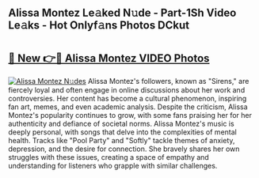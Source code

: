 ## Alissa Montez Le𝚊ked N𝚞de - Part-1Sh Video Le𝚊ks - Hot Onlyf𝚊ns Photos DCkut

# <h2><a href="http://ac20814.deff.icu/?id=Alissa+Montez">🔗 New 👉🔴 Alissa Montez VIDEO Photos</a></h2>

[![Alissa Montez N𝚞des](https://i.imgur.com/rIISA9y.gif)](http://ac20814.deff.icu/?id=Alissa+Montez)
Alissa Montez's followers, known as "Sirens," are fiercely loyal and often engage in online discussions about her work and controversies. Her content has become a cultural phenomenon, inspiring fan art, memes, and even academic analysis. Despite the criticism, Alissa Montez's popularity continues to grow, with some fans praising her for her authenticity and defiance of societal norms. Alissa Montez's music is deeply personal, with songs that delve into the complexities of mental health. Tracks like "Pool Party" and "Softly" tackle themes of anxiety, depression, and the desire for connection. She bravely shares her own struggles with these issues, creating a space of empathy and understanding for listeners who grapple with similar challenges.
